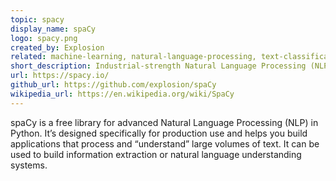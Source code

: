 ```yaml
---
topic: spacy
display_name: spaCy
logo: spacy.png
created_by: Explosion
related: machine-learning, natural-language-processing, text-classification, named-entity-recognition, tokenization, entity-linking, dependency-parsing, relation-extraction, part-of-speech-tagging, lemmatization
short_description: Industrial-strength Natural Language Processing (NLP) in Python.
url: https://spacy.io/
github_url: https://github.com/explosion/spaCy
wikipedia_url: https://en.wikipedia.org/wiki/SpaCy
---
```


spaCy is a free library for advanced Natural Language Processing (NLP) in Python. It’s designed specifically for production use and helps you build applications that process and “understand” large volumes of text. It can be used to build information extraction or natural language understanding systems.